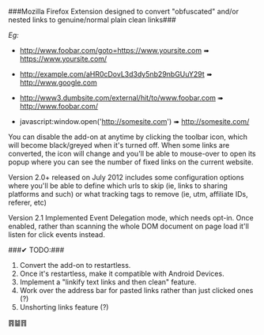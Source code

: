 ###Mozilla Firefox Extension designed to convert "obfuscated" and/or nested links to genuine/normal plain clean links###

_Eg:_

- <http://www.foobar.com/goto=https://www.yoursite.com> ➠ <https://www.yoursite.com/>

- <http://example.com/aHR0cDovL3d3dy5nb29nbGUuY29t> ➠ <http://www.google.com>

- <http://www3.dumbsite.com/external/hit/to/www.foobar.com> ➠ <http://www.foobar.com/>

- javascript:window.open('http://somesite.com') ➠ <http://somesite.com/>


You can disable the add-on at anytime by clicking the toolbar icon, which will become black/greyed when it's turned off. When some links are converted, the icon will change and you'll be able to mouse-over to open its popup where you can see the number of fixed links on the current website.

Version 2.0+ released on July 2012 includes some configuration options where you'll be able to define which urls to skip (ie, links to sharing platforms and such) or what tracking tags to remove (ie, utm, affiliate IDs, referer, etc)

Version 2.1 Implemented Event Delegation mode, which needs opt-in. Once enabled, rather than scanning the whole DOM document on page load it'll listen for click events instead.


###✔ TODO:###

<ol>
<li> Convert the add-on to restartless.</li>
<li> Once it's restartless, make it compatible with Android Devices.</li>
<li> Implement a "linkify text links and then clean" feature.</li>
<li> Work over the address bar for pasted links rather than just clicked ones (?)</li>
<li> Unshorting links feature (?) </li>
</ol>


䷴䷄䷢